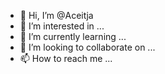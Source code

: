 - 👋 Hi, I’m @Aceitja
- 👀 I’m interested in ...
- 🌱 I’m currently learning ...
- 💞️ I’m looking to collaborate on ...
- 📫 How to reach me ...

<!---
Aceitja/Aceitja is a ✨ special ✨ repository because its `README.md` (this file) appears on your GitHub profile.
You can click the Preview link to take a look at your changes.
--->
